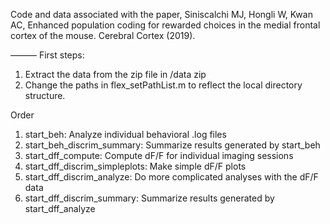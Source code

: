 Code and data associated with the paper, Siniscalchi MJ, Hongli W, Kwan AC, Enhanced population coding for rewarded choices in the medial frontal cortex of the mouse. Cerebral Cortex (2019).

———
First steps:
1) Extract the data from the zip file in /data zip
2) Change the paths in flex_setPathList.m to reflect the local directory structure.

Order
1) start_beh: Analyze individual behavioral .log files
2) start_beh_discrim_summary: Summarize results generated by start_beh
3) start_dff_compute: Compute dF/F for individual imaging sessions
4) start_dff_discrim_simpleplots: Make simple dF/F plots
5) start_dff_discrim_analyze: Do more complicated analyses with the dF/F data
6) start_dff_discrim_summary: Summarize results generated by start_dff_analyze
